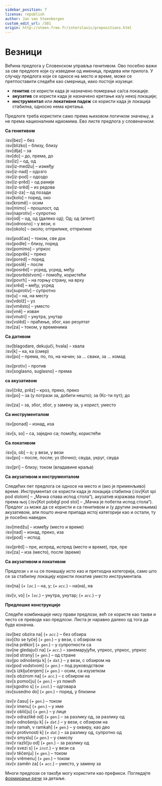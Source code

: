 ```yaml
---
sidebar_position: 7
license: republish
author: Jan van Steenbergen
custom_edit_url: /501
origin: http://steen.free.fr/interslavic/prepositions.html
---
```


# Везници

Већина предлога у Словенском управља генитивом. Ово посебно важи за све предлоге који су изведени од именица, придева или прилога. У случају предлога који се односе на место и време, може се претпоставити следеће као смерница, иако постоје изузеци:

- **генитив** се користи када је назначено померање са/са локације.
- **акузатив** се користи када је назначено кретање ка/у некој локацији;
- **инструментал** или **локативни падеж** се користи када је локација стабилна, односно нема кретања.

Предлоге треба користити само према њиховом логичком значењу, а не према националним идиомима. Ево листе предлога у словеначком:

**Са генитивом**

:isv[bez] – без\
:isv[blizko] – близу, близу\
:isv[dlja] – за\
:isv[do] – до, према, до\
:isv[iz] – од, од\
:isv[iz-medžu] – између\
:isv[iz-nad] – одозго\
:isv[iz-pod] – одоздо\
:isv[iz-prěd] – од раније\
:isv[iz-srěd] – из редова\
:isv[iz-za] – од позади\
:isv[kolo] – поред, око\
:isv[kromě] – осим\
:isv[mimo] – прошлост, од\
:isv[naprotiv] – супротно\
:isv[od] – од, од (далеко од); Од; од (агент)\
:isv[odnosno] – у вези, о\
:isv[okolo] – около; отприлике, отприлике

:isv[podčas] – током, све док\
:isv[podle] – близу, поред\
:isv[pomimo] – упркос\
:isv[poprěk] – преко\
:isv[pored] – поред\
:isv[poslě] – после\
:isv[posrěd] – усред, усред, међу\
:isv[posrědstvom] – помоћу, користећи\
:isv[povrh] – на горњу страну, на врху\
:isv[srěd] – међу, усред\
:isv[suprotiv] – супротно\
:isv[u] – на, на месту\
:isv[vdolž] – уз\
:isv[vměsto] – уместо\
:isv[vně] – изван\
:isv[vnutri] – унутра, унутар\
:isv[vslěd] – праћење, због, као резултат\
:isv[za] – током, у временима

**Са дативом**

:isv[blagodare, dekujuči, hvala] – хвала\
:isv[k] – ка, ка (смер)\
:isv[po] – према, по, по, на начин; за ... сваки, за ... комад

:isv[protiv] – против\
:isv[soglasno, suglasno] – према

**са акузативом**

:isv[črěz, prěz] – кроз, преко, преко\
:isv[po] – за (у потрази за, добити нешто); за (Кс-ти пут); до

:isv[za] – за, због, због, у замену за, у корист, уместо

**Са инструменталом**

:isv[ponad] – изнад, иза

:isv[s, so] – са, заједно са; помоћу, користећи

**Са локативом**

:isv[o, ob] – о; у вези, у вези\
:isv[po] – после, после; уз (бочно); свуда, укруг, свуда

:isv[pri] – близу; током (владавине краља)

**Са акузативом и инструменталом**

Следећих пет предлога се односе на место и (ако је применљиво) време. Инструментал се користи када је локација стабилна (:isv[Kot spi pod stolom] – „Мачка спава испод стола“), акузатив изражава покрет према њој (:isv[Kot poběgl pod stol] – „Мачка је побегла испод стола“).\
Предлог `za` може да се користи и са генитивом и (у другим значењима) акузативом, али пошто иначе припада истој категорији као и остали, ту је посебно наведен.

:isv[medžu] – између (место и време)\
:isv[nad] – изнад, преко, иза\
:isv[pod] – испод

:isv[prěd] – пре, испред, испред (место и време), пре, пре\
:isv[za] – иза (место), после (време)

**Са акузативом и локативом**

Предлози `v` и `na` се понашају исто као и претходна категорија, само што се за стабилну локацију користи локатив уместо инструментала.

:isv[na] (_+ `loc`._) – на, у; (_+ `acc`._) – на(на), на

:isv[v, vo] (_+ `loc`._) – унутра, унутар; (_+ `acc`._) – у

**Предлошке конструкције**

Следеће комбинације нису прави предлози, већ се користе као такви и често се преводе као предлози. Листа је наравно далеко од тога да буде коначна.

:isv[bez obzira na] (_+ `acc`._) – без обзира\
:isv[čto se tyče] (_+ `gen`._) – у вези, с обзиром на\
:isv[na prěkor] (_+ `gen`._) – у супротности са\
:isv[ne gledajuči na] (_+ `acc`._) – занемарујући, упркос, упркос, упркос\
:isv[od strany] (_+ `gen`._) – од стране\
:isv[po odnošenju k] (_+ `dat`._) – у вези, с обзиром на\
:isv[pod vodstvom] (_+ `gen`._) – под руководством\
:isv[s izključenjem] (_+ `gen`._) – осим, ​​са изузетком\
:isv[s obzirom na] (_+ `acc`._) – с обзиром на\
:isv[s pomočju] (_+ `gen`._) – уз помоћ\
:isv[sgodno s] (_+ `inst`._) – одговара\
:isv[susedno do] (_+ `gen`._) – поред, у близини

:isv[v času] (_+ `gen`._) – током\
:isv[v imenu] (_+ `gen`._) – у име\
:isv[v obličju] (_+ `gen`._) – у лице\
:isv[v odrazlikě od] (_+ `gen`._) – за разлику од, за разлику од\
:isv[v odnošenju k] (_+ `dat`._) – у вези, с обзиром на\
:isv[v ramah, v ramkah] (_+ `gen`._) – у оквиру, као део\
:isv[v protivnosti k] (_+ `dat`._) – за разлику од, супротно од\
:isv[v smyslu] (_+ `gen`._) – у смислу\
:isv[v različju od] (_+ `gen`._) – за разлику од\
:isv[v svezi s] (_+ `inst`._) – у вези са\
:isv[v těčenju] (_+ `gen`._) – током\
:isv[v vrěmenu] (_+ `gen`._) – током\
:isv[v zaměn za] (_+ `acc`._) – уместо, у замену за

Многи предлози се такође могу користити као префикси. Погледајте [формирање речи][1] за детаље.

[1]: ../vocabulary/word-formation.md#prefixes

